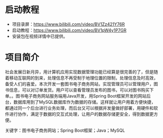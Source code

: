 # 启动教程

- 项目录屏：https://www.bilibili.com/video/BV1Zz421Y76R
- 启动教程：https://www.bilibili.com/video/BV1pW4y1P7GR
- 安装包在视频详情中已提供。

# 项目简介
社会发展日新月异，用计算机应用实现数据管理功能已经算是很完善的了，但是随着移动互联网的到来，处理信息不再受制于地理位置的限制，处理信息及时高效，备受人们的喜爱。本次开发一套图书电子商务网站，实现管理员可以管理用户，图书信息，可以对订单发货。用户可以查看管理员发布的图书，可以对图书购买下单。。图书电子商务网站服务端用Java开发，用Spring Boot框架开发的网站后台，数据库用到了MySQL数据库作为数据的存储。这样就让用户用着方便快捷，都通过同一个后台进行业务处理，而后台又可以根据并发量做好部署，用硬件和软件进行协作，满足于数据的交互式处理，让用户的数据存储更安全，得到数据更方便。

关键字：图书电子商务网站；Spring Boot框架；Java；MySQL
